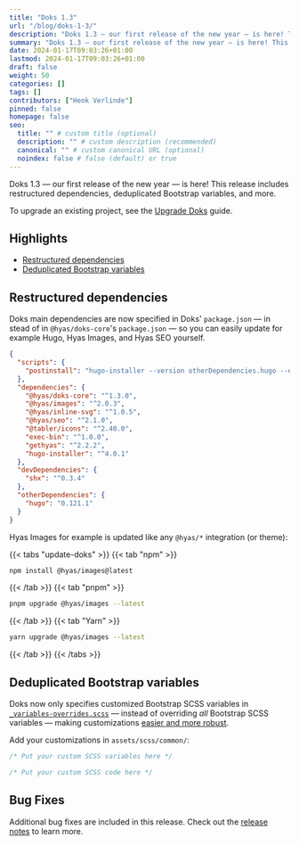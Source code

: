 ```yaml
---
title: "Doks 1.3"
url: "/blog/doks-1-3/"
description: "Doks 1.3 — our first release of the new year — is here! This release includes restructured dependencies, deduplicated Bootstrap variables, and more."
summary: "Doks 1.3 — our first release of the new year — is here! This release includes restructured dependencies, deduplicated Bootstrap variables, and more."
date: 2024-01-17T09:03:26+01:00
lastmod: 2024-01-17T09:03:26+01:00
draft: false
weight: 50
categories: []
tags: []
contributors: ["Henk Verlinde"]
pinned: false
homepage: false
seo:
  title: "" # custom title (optional)
  description: "" # custom description (recommended)
  canonical: "" # custom canonical URL (optional)
  noindex: false # false (default) or true
---
```


Doks 1.3 — our first release of the new year — is here! This release includes restructured dependencies, deduplicated Bootstrap variables, and more.

To upgrade an existing project, see the [Upgrade Doks](/docs/start-here/upgrade-doks/) guide.

<!-- omit in toc -->
## Highlights

- [Restructured dependencies](#restructured-dependencies)
- [Deduplicated Bootstrap variables](#deduplicated-bootstrap-variables)

## Restructured dependencies

Doks main dependencies are now specified in Doks' `package.json` — in stead of in `@hyas/doks-core`'s `package.json` — so you can easily update for example Hugo, Hyas Images, and Hyas SEO yourself.

```json
{
  "scripts": {
    "postinstall": "hugo-installer --version otherDependencies.hugo --extended --destination node_modules/.bin/hugo"
  },
  "dependencies": {
    "@hyas/doks-core": "^1.3.0",
    "@hyas/images": "^2.0.3",
    "@hyas/inline-svg": "^1.0.5",
    "@hyas/seo": "^2.1.0",
    "@tabler/icons": "^2.40.0",
    "exec-bin": "^1.0.0",
    "gethyas": "^2.2.2",
    "hugo-installer": "^4.0.1"
  },
  "devDependencies": {
    "shx": "^0.3.4"
  },
  "otherDependencies": {
    "hugo": "0.121.1"
  }
}
```

Hyas Images for example is updated like any `@hyas/*` integration (or theme):

{{< tabs "update-doks" >}}
{{< tab "npm" >}}

```bash
npm install @hyas/images@latest
```

{{< /tab >}}
{{< tab "pnpm" >}}

```bash
pnpm upgrade @hyas/images --latest
```

{{< /tab >}}
{{< tab "Yarn" >}}

```bash
yarn upgrade @hyas/images --latest
```

{{< /tab >}}
{{< /tabs >}}

## Deduplicated Bootstrap variables

Doks now only specifies customized Bootstrap SCSS variables in [`_variables-overrides.scss`](https://github.com/gethyas/doks-core/blob/main/assets/scss/common/_variables-overrides.scss) — instead of overriding _all_ Bootstrap SCSS variables — making customizations [easier and more robust](https://github.com/gethyas/doks-core/blob/main/assets/scss/app.scss).

Add your customizations in `assets/scss/common/`:

```scss {title="_variables-custom.scss"}
/* Put your custom SCSS variables here */
```

```scss {title="_custom.scss"}
/* Put your custom SCSS code here */
```

<!-- omit in toc -->
## Bug Fixes

Additional bug fixes are included in this release. Check out the [release notes](https://github.com/gethyas/doks-core/releases/tag/v1.3.0) to learn more.
